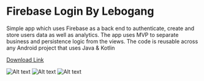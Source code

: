 # Firebase Login By Lebogang
Simple app which uses Firebase as a back end to authenticate, create and store users data as well as analytics. The app uses MVP to separate business and persistence logic from the views. The code is reusable across any Android project that uses Java & Kotlin

<a href="https://lbnkosi.co.za/apps/firebase_login.apk">Download Link</a>

![Alt text](https://github.com/Lebogang95/firebase_login/blob/master/app/src/main/res/drawable/pic1.png?raw=true "Title")
![Alt text](https://github.com/Lebogang95/firebase_login/blob/master/app/src/main/res/drawable/pic2.png?raw=true "Title")
![Alt text](https://github.com/Lebogang95/firebase_login/blob/master/app/src/main/res/drawable/pic3.png?raw=true "Title")
